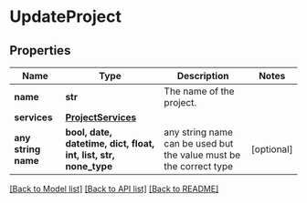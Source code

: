 # UpdateProject


## Properties
Name | Type | Description | Notes
------------ | ------------- | ------------- | -------------
**name** | **str** | The name of the project. | 
**services** | [**ProjectServices**](ProjectServices.md) |  | 
**any string name** | **bool, date, datetime, dict, float, int, list, str, none_type** | any string name can be used but the value must be the correct type | [optional]

[[Back to Model list]](../README.md#documentation-for-models) [[Back to API list]](../README.md#documentation-for-api-endpoints) [[Back to README]](../README.md)


